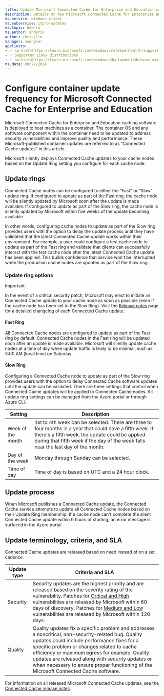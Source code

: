 ```yaml
---
title: Update Microsoft Connected Cache for Enterprise and Education cache nodes
description: Details on how Microsoft Connected Cache for Enterprise and Education cache nodes are updated by Microsoft.
ms.service: windows-client
ms.subservice: itpro-updates
ms.topic: how-to
ms.author: andyriv
author: chrisjlin
manager: naengler
appliesto: 
- ✅ <a href=https://learn.microsoft.com/windows/release-health/supported-versions-windows-client target=_blank>Windows 11</a>
- ✅ Supported Linux distributions
- ✅ <a href=https://learn.microsoft.com/windows/deployment/do/waas-microsoft-connected-cache target=_blank>Microsoft Connected Cache for Enterprise and Education</a> 
ms.date: 09/27/2024
---
```

# Configure container update frequency for Microsoft Connected Cache for Enterprise and Education

Microsoft Connected Cache for Enterprise and Education caching software is deployed to host machines as a container. The container OS and any software component within the container need to be updated to address security vulnerabilities and improve quality and performance. These Microsoft-published container updates are referred to as "Connected Cache updates" in this article.

Microsoft silently deploys Connected Cache updates to your cache nodes based on the Update Ring setting you configure for each cache node.

## Update rings

Connected Cache nodes can be configured to either the "Fast" or "Slow" update ring. If configured to update as part of the Fast ring, the cache node will be silently updated by Microsoft soon after the update is made available. If configured to update as part of the Slow ring, the cache node is silently updated by Microsoft within five weeks of the update becoming available.

In other words, configuring cache nodes to update as part of the Slow ring provides users with the option to delay the update process until they have validated that the latest Connected Cache update works within their environment. For example, a user could configure a test cache node to update as part of the Fast ring and validate that clients can successfully interact with the test cache node after the latest Connected Cache update has been applied. This builds confidence that service won't be interrupted when the production cache nodes are updated as part of the Slow ring.

### Update ring options

>[!IMPORTANT]
>In the event of a critical security patch, Microsoft may elect to initiate an Connected Cache update to your cache node as soon as possible (even if the cache node has been set to the Slow Ring). Visit the [Release notes](mcc-ent-release-notes.md) page for a detailed changelog of each Connected Cache update.

#### Fast Ring

All Connected Cache nodes are configured to update as part of the Fast ring by default. Connected Cache nodes in the Fast ring will be updated soon after an update is made available. Microsoft will silently update cache nodes at a time of day when update traffic is likely to be minimal, such as 3:00 AM (local time) on Saturday.

#### Slow Ring

Configuring a Connected Cache node to update as part of the Slow ring provides users with the option to delay Connected Cache software updates until the update can be validated. There are three settings that control when Connected Cache updates will be applied to Connected Cache nodes. All update ring settings can be managed from the Azure portal or through Azure CLI.

| Setting | Description |
| --- | --- |
| Week of the month | 1st to 4th week can be selected. There are three to four months in a year that could have a fifth week. If there's a fifth week, the update could be applied during that fifth week if the day of the week falls near the last day of the month.|
| Day of the week | Monday through Sunday can be selected. |
| Time of day | Time of day is based on UTC and a 24 hour clock. |

## Update process

When Microsoft publishes a Connected Cache update, the Connected Cache service attempts to update all Connected Cache nodes based on their Update Ring membership. If a cache node can't complete the silent Connected Cache update within 6 hours of starting, an error message is surfaced in the Azure portal.

## Update terminology, criteria, and SLA

Connected Cache updates are released based on need instead of on a set cadence.

| Update type | Criteria and SLA |
| --- | --- |
| Security | Security updates are the highest priority and are released based on the severity rating of the vulnerability. Patches for [Critical and High](https://nvd.nist.gov/vuln-metrics/cvss) vulnerabilities are released by Microsoft within 60 days of discovery. Patches for [Medium and Low](https://nvd.nist.gov/vuln-metrics/cvss) vulnerabilities are released by Microsoft within 120 days. |
| Quality | Quality updates fix a specific problem and addresses a noncritical, non-security-related bug. Quality updates could include performance fixes for a specific problem or changes related to cache efficiency or maximum egress for example. Quality updates are released along with security updates or when necessary to ensure proper functioning of the Microsoft Connected Cache software. |

For information on all released Microsoft Connected Cache updates, see the [Connected Cache release notes](mcc-ent-release-notes.md).
